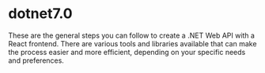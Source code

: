# dotnet7.0
These are the general steps you can follow to create a .NET Web API with a React frontend. There are various tools and libraries available that can make the process easier and more efficient, depending on your specific needs and preferences.
